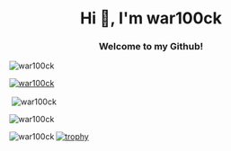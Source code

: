 <h1 align="center">Hi 👋, I'm war100ck</h1>
<h3 align="center">Welcome to my Github!</h3>


<p align="left"> <img src="https://komarev.com/ghpvc/?username=war100ck&label=Profile%20views&color=0e75b6&style=flat" alt="war100ck" /> </p>

<p align="left"> <a href="https://github.com/ryo-ma/github-profile-trophy"><img src="https://github-profile-trophy.vercel.app/?username=war100ck&theme=onedark" alt="war100ck" /></a> </p>


<p>&nbsp;<img align="center" src="https://github-readme-stats.vercel.app/api?username=war100ck&show_icons=true&locale=en" alt="war100ck" /></p>

<p><img align="center" src="https://github-readme-streak-stats.herokuapp.com/?user=war100ck&" alt="war100ck" /></p>

<p><img align="left" src="https://github-readme-stats.vercel.app/api/top-langs?username=war100ck&show_icons=true&locale=en&layout=compact" alt="war100ck" /></p>

[![trophy](https://github-profile-trophy.vercel.app/?username=war100ck-ma&theme=onedark)](https://github.com/war100ck-ma/github-profile-trophy)

